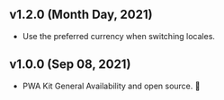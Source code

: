 ## v1.2.0 (Month Day, 2021)
-   Use the preferred currency when switching locales.

## v1.0.0 (Sep 08, 2021)

-   PWA Kit General Availability and open source. 🎉

